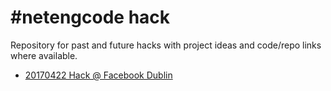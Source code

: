 # #netengcode hack

Repository for past and future hacks with project ideas and code/repo links where available.

- [20170422 Hack @ Facebook Dublin](20170422-dublin-hack.md)
